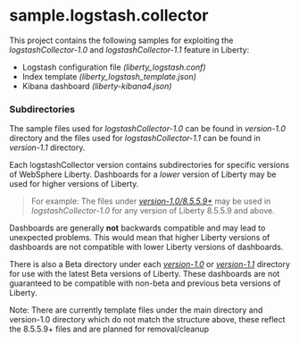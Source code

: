 # sample.logstash.collector

This project contains the following samples for exploiting the *logstashCollector-1.0* and *logstashCollector-1.1* feature in Liberty: 
* Logstash configuration file *(liberty_logstash.conf)*
* Index template *(liberty_logstash_template.json)*
* Kibana dashboard *(liberty-kibana4.json)*

### Subdirectories
The sample files used for *logstashCollector-1.0* can be found in *version-1.0* directory and the files used for *logstashCollector-1.1* can be found in *version-1.1* directory.


Each logstashCollector version contains subdirectories for specific versions of WebSphere Liberty. Dashboards for a *lower* version of Liberty may be used for higher versions of Liberty.

> For example:
The files under *[version-1.0/8.5.5.9+](version-1.0/8.5.5.9+)* may be used in *logstashCollector-1.0* for any version of Liberty 8.5.5.9 and above.

Dashboards are generally **not** backwards compatible and may lead to unexpected problems. This would mean that higher Liberty versions of dashboards are not compatible with lower Liberty versions of dashboards.

There is also a Beta directory under each *[version-1.0](version-1.0/Beta)* or *[version-1.1](version-1.1/Beta)* directory for use with the latest Beta versions of Liberty. These dashboards are not guaranteed to be compatible with non-beta and previous beta versions of Liberty.

Note: There are currently template files under the main directory and version-1.0 directory which do not match the structure above, these reflect the 8.5.5.9+ files and are planned for removal/cleanup